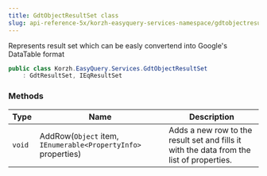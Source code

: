 ```yaml
---
title: GdtObjectResultSet class
slug: api-reference-5x/korzh-easyquery-services-namespace/gdtobjectresultset-class
---
```



Represents result set which can be easly convertend into Google's DataTable format
```csharp
public class Korzh.EasyQuery.Services.GdtObjectResultSet
    : GdtResultSet, IEqResultSet

```

### Methods

| Type | Name | Description | 
| --- | --- | --- | 
| `void` | AddRow(`Object` item, `IEnumerable<PropertyInfo>` properties) | Adds a new row to the result set and fills it with the data from the list of properties. |